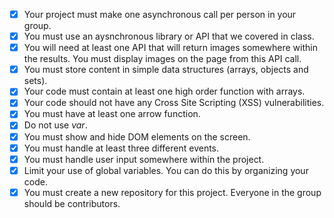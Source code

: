 * [x] Your project must make one asynchronous call per person in your group.
* [x] You must use an aysnchronous library or API that we covered in class.
* [x] You will need at least one API that will return images somewhere within the results. You must display images on the page from this API call.
* [x] You must store content in simple data structures (arrays, objects and sets).
* [x] Your code must contain at least one high order function with arrays.
* [x] Your code should not have any Cross Site Scripting (XSS) vulnerabilities.
* [x] You must have at least one arrow function.
* [x] Do not use _var_.
* [x] You must show and hide DOM elements on the screen.
* [x] You must handle at least three different events.
* [x] You must handle user input somewhere within the project.
* [x] Limit your use of global variables. You can do this by organizing your code.
* [x] You must create a new repository for this project. Everyone in the group should be contributors.
